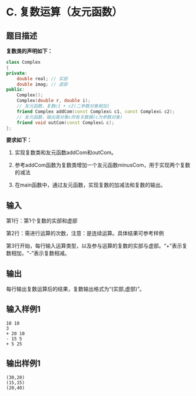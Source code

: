 # C. 复数运算（友元函数）

## 题目描述

**复数类的声明如下：**

```cpp
class Complex
{
private:
	double real; // 实部
	double imag; // 虚部
public:
	Complex();
	Complex(double r, double i);
	// 友元函数，复数c1 + c2(二参数对象相加)
	friend Complex addCom(const Complex& c1, const Complex& c2);
	// 友元函数，输出类对象c的有关数据(c为参数对象)
	friend void outCom(const Complex& c);
};
```

 

**要求如下：**

1. 实现复数类和友元函数addCom和outCom。

2. 参考addCom函数为复数类增加一个友元函数minusCom，用于实现两个复数的减法

3. 在main函数中，通过友元函数，实现复数的加减法和复数的输出。



## 输入

第1行：第1个复数的实部和虚部

第2行：需进行运算的次数，注意：是连续运算。具体结果可参考样例

  第3行开始，每行输入运算类型，以及参与运算的复数的实部与虚部。“+”表示复数相加，“-”表示复数相减。

 

## 输出

 每行输出复数运算后的结果，复数输出格式为“(实部,虚部)”。



## 输入样例1 

```
10 10
3
+ 20 10
- 15 5
+ 5 25
```

## 输出样例1

```
(30,20)
(15,15)
(20,40)
```


